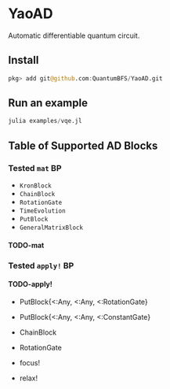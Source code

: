 # YaoAD

Automatic differentiable quantum circuit.

## Install
```julia
pkg> add git@github.com:QuantumBFS/YaoAD.git
```

## Run an example
```julia
julia examples/vqe.jl
```

## Table of Supported AD Blocks
### Tested `mat` BP
* `KronBlock`
* `ChainBlock`
* `RotationGate`
* `TimeEvolution`
* `PutBlock`
* `GeneralMatrixBlock`

#### TODO-mat

### Tested `apply!` BP

#### TODO-apply!
* PutBlock{<:Any, <:Any, <:RotationGate}
* PutBlock{<:Any, <:Any, <:ConstantGate}
* ChainBlock
* RotationGate

* focus!
* relax!
